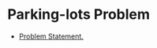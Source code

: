 # Parking-lots Problem

* [Problem Statement.](https://github.com/devdilip/parking-lot-problem/blob/master/ProblemStatement.md "Problem Statement")
